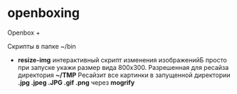 # openboxing
Openbox +


Скрипты в папке ~/bin
- **resize-img** интерактивный скрипт изменения изображенийБ просто при запуске укажи размер вида 800x300.
  Разрешенная для ресайза директория **~/TMP**
  Ресайзит все картинки в запущенной директории **.jpg .jpeg .JPG .gif .png**  через **mogrify**
